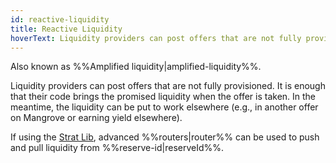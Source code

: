 ```yaml
---
id: reactive-liquidity
title: Reactive Liquidity
hoverText: Liquidity providers can post offers that are not fully provisioned. It is enough that their code brings the promised liquidity at match-time. In the meantime, it can be put to work.
---
```


Also known as %%Amplified liquidity|amplified-liquidity%%.

Liquidity providers can post offers that are not fully provisioned. It is enough that their code brings the promised liquidity when the offer is taken. In the meantime, the liquidity can be put to work elsewhere (e.g., in another offer on Mangrove or earning yield elsewhere). 

If using the [Strat Lib](../strat-lib/README.md), advanced %%routers|router%% can be used to push and pull liquidity from %%reserve-id|reserveId%%.
